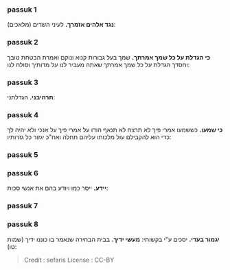 
### passuk 1
<b>נגד אלהים אזמרך.</b> לעיני השרים (מלאכים):

### passuk 2
<b>כי הגדלת על כל שמך אמרתך.</b> שמך בעל גבורות קנוא ונוקם ואמרת הבטחת טובך וחסדך הגדלת על כל שמך אמרתך שאתה מעביר לנו על מדותיך וסולח לנו:

### passuk 3
<b>תרהיבני.</b> הגדלתני:

### passuk 4
<b>כי שמעו.</b> כששמעו אמרי פיך לא תרצח לא תנאף הודו על אמרי פיך על אנכי ולא יהיה לך כדי הוא להקבילם עול מלכותו עליהם תחלה ואח"כ יגזור כל גזרותיו:

### passuk 5

### passuk 6
<b>יידע.</b> ייסר כמו ויודע בהם את אנשי סכות:

### passuk 7

### passuk 8
<b>יגמור בעדי.</b> יסכים ע"י בקשותי:
<b>מעשי ידיך.</b> בבית הבחירה שנאמר בו כוננו ידיך (שמות טו):

>Credit : sefaris
>License : CC-BY